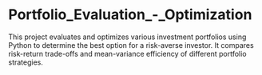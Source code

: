 # Portfolio_Evaluation_-_Optimization
This project evaluates and optimizes various investment portfolios using Python to determine the best option for a risk-averse investor. It compares risk-return trade-offs and mean-variance efficiency of different portfolio strategies.
